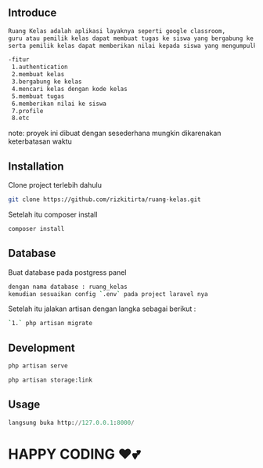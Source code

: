 ## Introduce
```sh
Ruang Kelas adalah aplikasi layaknya seperti google classroom,
guru atau pemilik kelas dapat membuat tugas ke siswa yang bergabung ke kelasnya,
serta pemilik kelas dapat memberikan nilai kepada siswa yang mengumpulkan tugasnya masing-masing

-fitur
 1.authentication
 2.membuat kelas
 3.bergabung ke kelas
 4.mencari kelas dengan kode kelas
 5.membuat tugas
 6.memberikan nilai ke siswa
 7.profile
 8.etc
 ```
note: proyek ini dibuat dengan sesederhana mungkin dikarenakan keterbatasan waktu

## Installation
Clone project terlebih dahulu
```sh
git clone https://github.com/rizkitirta/ruang-kelas.git
```

Setelah itu composer install
```sh
composer install
```

## Database
Buat database pada postgress panel
```sh
dengan nama database : ruang_kelas
kemudian sesuaikan config `.env` pada project laravel nya
```

Setelah itu jalakan artisan dengan langka sebagai berikut :
```sh
`1.` php artisan migrate
```

## Development
```sh
php artisan serve
```

```sh
php artisan storage:link
```

## Usage
```python
langsung buka http://127.0.0.1:8000/
```
# **HAPPY CODING ❤💕**
